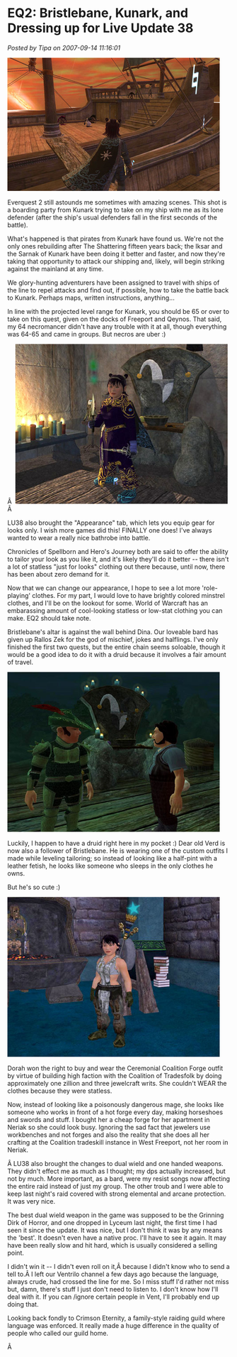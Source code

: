 # EQ2: Bristlebane, Kunark, and Dressing up for Live Update 38

*Posted by Tipa on 2007-09-14 11:16:01*

![dinaboat2.jpg](../../../uploads/2007/09/dinaboat2.jpg)


Everquest 2 still astounds me sometimes with amazing scenes. This shot is a boarding party from Kunark trying to take on my ship with me as its lone defender (after the ship's usual defenders fall in the first seconds of the battle).

What's happened is that pirates from Kunark have found us. We're not the only ones rebuilding after The Shattering fifteen years back; the Iksar and the Sarnak of Kunark have been doing it better and faster, and now they're taking that opportunity to attack our shipping and, likely, will begin striking against the mainland at any time.

We glory-hunting adventurers have been assigned to travel with ships of the line to repel attacks and find out, if possible, how to take the battle back to Kunark. Perhaps maps, written instructions, anything...

In line with the projected level range for Kunark, you should be 65 or over to take on this quest, given on the docks of Freeport and Qeynos. That said, my 64 necromancer didn't have any trouble with it at all, though everything was 64-65 and came in groups. But necros are uber :)

Â 
![dinashrine.jpg](../../../uploads/2007/09/dinashrine.jpg)
Â 

LU38 also brought the "Appearance" tab, which lets you equip gear for looks only. I wish more games did this! FINALLY one does! I've always wanted to wear a really nice bathrobe into battle.

Chronicles of Spellborn and Hero's Journey both are said to offer the ability to tailor your look as you like it, and it's likely they'll do it better -- there isn't a lot of statless "just for looks" clothing out there because, until now, there has been about zero demand for it.

Now that we can change our appearance, I hope to see a lot more 'role-playing' clothes. For my part, I would love to have brightly colored minstrel clothes, and I'll be on the lookout for some. World of Warcraft has an embarassing amount of cool-looking statless or low-stat clothing you can make. EQ2 should take note.

Bristlebane's altar is against the wall behind Dina. Our loveable bard has given up Rallos Zek for the god of mischief, jokes and halflings. I've only finished the first two quests, but the entire chain seems soloable, though it would be a good idea to do it with a druid because it involves a fair amount of travel.

![verdel.jpg](../../../uploads/2007/09/verdel.jpg)

Luckily, I happen to have a druid right here in my pocket :) Dear old Verd is now also a follower of Bristlebane. He is wearing one of the custom outfits I made while leveling tailoring; so instead of looking like a half-pint with a leather fetish, he looks like someone who sleeps in the only clothes he owns.

But he's so cute :)

![dorahforge.jpg](../../../uploads/2007/09/dorahforge.jpg)

Dorah won the right to buy and wear the Ceremonial Coalition Forge outfit by virtue of building high faction with the Coalition of Tradesfolk by doing approximately one zillion and three jewelcraft writs. She couldn't WEAR the clothes because they were statless.

Now, instead of looking like a poisonously dangerous mage, she looks like someone who works in front of a hot forge every day, making horseshoes and swords and stuff. I bought her a cheap forge for her apartment in Neriak so she could look busy. Ignoring the sad fact that jewelers use workbenches and not forges and also the reality that she does all her crafting at the Coalition tradeskill instance in West Freeport, not her room in Neriak.

Â LU38 also brought the changes to dual wield and one handed weapons. They didn't effect me as much as I thought; my dps actually increased, but not by much. More important, as a bard, were my resist songs now affecting the entire raid instead of just my group. The other troub and I were able to keep last night's raid covered with strong elemental and arcane protection. It was very nice.

The best dual wield weapon in the game was supposed to be the Grinning Dirk of Horror, and one dropped in Lyceum last night, the first time I had seen it since the update. It was nice, but I don't think it was by any means the 'best'. It doesn't even have a native proc. I'll have to see it again. It may have been really slow and hit hard, which is usually considered a selling point.

I didn't win it -- I didn't even roll on it,Â because I didn't know who to send a tell to.Â I left our Ventrilo channel a few days ago because the language, always crude, had crossed the line for me. So I miss stuff I'd rather not miss but, damn, there's stuff I just don't need to listen to. I don't know how I'll deal with it. If you can /ignore certain people in Vent, I'll probably end up doing that.

Looking back fondly to Crimson Eternity, a family-style raiding guild where language was enforced. It really made a huge difference in the quality of people who called our guild home.

Â 
